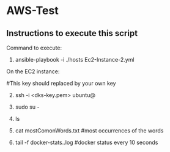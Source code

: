 # AWS-Test
## Instructions to execute this script

Command to execute:

1. ansible-playbook -i ./hosts Ec2-Instance-2.yml

 

On the EC2 instance:

#This key should replaced by your own key

2. ssh -i <dks-key.pem> ubuntu@<ipaddress>

3. sudo su -

4. ls

5. cat mostComonWords.txt #most occurrences of the words

6. tail -f docker-stats..log #docker status every 10 seconds
